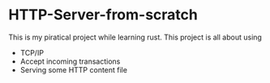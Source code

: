 # HTTP-Server-from-scratch
This is my piratical project while learning rust. This project is all about using
- TCP/IP
- Accept incoming transactions
- Serving some HTTP content file 
